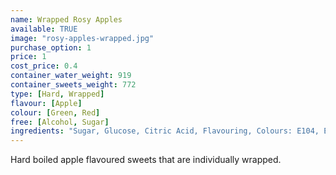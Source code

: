 ```yaml
---
name: Wrapped Rosy Apples
available: TRUE
image: "rosy-apples-wrapped.jpg"
purchase_option: 1
price: 1
cost_price: 0.4
container_water_weight: 919
container_sweets_weight: 772
type: [Hard, Wrapped]
flavour: [Apple]
colour: [Green, Red]
free: [Alcohol, Sugar]
ingredients: "Sugar, Glucose, Citric Acid, Flavouring, Colours: E104, E122, E142"
---
```

Hard boiled apple flavoured sweets that are individually wrapped.